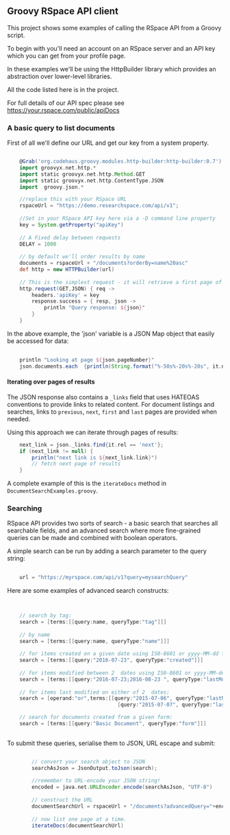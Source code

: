 ## Groovy RSpace API client

This project shows some examples of calling the RSpace API from a Groovy script.

To begin with you'll need an account on an RSpace server and an API key which you can get from your profile page.

In these examples we'll be using the HttpBuilder library which provides an abstraction over lower-level libraries.

All the code listed here is in the project. 

For full details of our API spec please see https://your.rspace.com/public/apiDocs

### A basic query to list documents

First of all we'll define our URL and get our key from a system property.
```groovy

    @Grab('org.codehaus.groovy.modules.http-builder:http-builder:0.7')
    import groovyx.net.http.*
    import static groovyx.net.http.Method.GET
    import static groovyx.net.http.ContentType.JSON
    import  groovy.json.*

    //replace this with your RSpace URL
	rspaceUrl = "https://demo.researchspace.com/api/v1";
	 
	//Set in your RSpace API key here via a -D command line property
	key = System.getProperty("apiKey")
	 
	// A Fixed delay between requests
	DELAY = 1000
	 
	// by default we'll order results by name
    documents = rspaceUrl + "/documents?orderBy=name%20asc"
	def http = new HTTPBuilder(url)
	
	// This is the simplest request - it will retrieve a first page of documents ordered by name.
	http.request(GET,JSON) { req ->
		headers.'apiKey' = key
		response.success = { resp, json ->
			println "Query response: ${json}"
		}
	}

```

In the above example, the 'json' variable is a JSON Map object that easily be accessed for data:

```groovy
    
    println "Looking at page ${json.pageNumber}"
    json.documents.each  {println(String.format("%-50s%-20s%-20s", it.name, it.id, it.lastModified))}

```

#### Iterating over pages of results 
The JSON response also contains a `_links` field that uses HATEOAS conventions to provide links to related content. For document listings and searches, links to `previous`, `next`, `first` and `last` pages are provided when needed.

Using this approach we can iterate through pages of results:

```groovy
    next_link = json._links.find{it.rel == 'next'};
    if (next_link != null) {
	    println("next link is ${next_link.link}")
		// fetch next page of results
	}
```

A complete example of this is the `iterateDocs` method in `DocumentSearchExamples.groovy`.


### Searching

RSpace API provides  two sorts of search - a basic search that searches all searchable fields, and an advanced search where more fine-grained queries can be made and combined with boolean operators.

A simple search can be run by adding  a search parameter to the query string:

```groovy
  
    url = "https://myrspace.com/api/v1?query=mysearchQuery"

```


Here are some examples of advanced search constructs:

```groovy

   
	// search by tag:
	search = [terms:[[query:name, queryType:"tag"]]]
	
	// by name
	search = [terms:[[query:name, queryType:"name"]]]
	
	// for items created on a given date using IS0-8601 or yyyy-MM-dd format
	search = [terms:[[query:"2016-07-23", queryType:"created"]]]
	
	// for items modified between 2  dates using IS0-8601 or yyyy-MM-dd format
	search = [terms:[[query:"2016-07-23;2016-08-23 ", queryType:"lastModified"]]]
	
	// for items last modified on either of 2  dates:
	search = [operand:"or",terms:[[query:"2015-07-06", queryType:"lastModified"],
		                            [query:"2015-07-07", queryType:"lastModified"] ]

    // search for documents created from a given form:
    search = [terms:[[query:"Basic Document", queryType:"form"]]]
		                            	
```

To submit these queries, serialise them to JSON, URL escape and submit:

```groovy

        // convert your search object to JSON
        searchAsJson = JsonOutput.toJson(search);
        	
		//remember to URL-encode your JSON string!
		encoded = java.net.URLEncoder.encode(searchAsJson, "UTF-8")
		
		// construct the URL
		documentSearchUrl = rspaceUrl + "/documents?advancedQuery="+encoded
		
		// now list one page at a time.
		iterateDocs(documentSearchUrl)
```